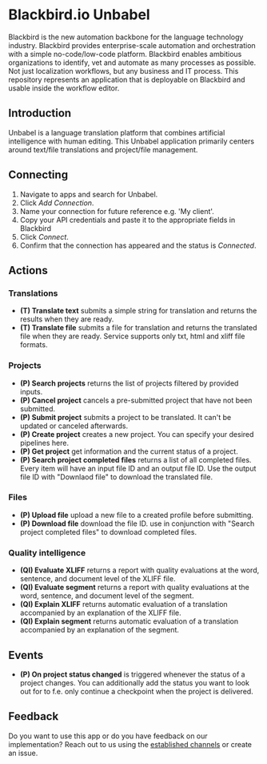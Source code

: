 
# Blackbird.io Unbabel

Blackbird is the new automation backbone for the language technology industry. Blackbird provides enterprise-scale automation and orchestration with a simple no-code/low-code platform. Blackbird enables ambitious organizations to identify, vet and automate as many processes as possible. Not just localization workflows, but any business and IT process. This repository represents an application that is deployable on Blackbird and usable inside the workflow editor.

## Introduction

<!-- begin docs -->  

Unbabel is a language translation platform that combines artificial intelligence with human editing. This Unbabel application primarily centers around text/file translations and project/file management.

## Connecting

1. Navigate to apps and search for Unbabel.
2. Click _Add Connection_.
3. Name your connection for future reference e.g. 'My client'.
4. Copy your API credentials and paste it to the appropriate fields in Blackbird
5. Click _Connect_.
6. Confirm that the connection has appeared and the status is _Connected_.

## Actions

### Translations

- **(T) Translate text** submits a simple string for translation and returns the results when they are ready.
- **(T) Translate file** submits a file for translation and returns the translated file when they are ready. Service supports only txt, html and xliff file formats.

### Projects

- **(P) Search projects** returns the list of projects filtered by provided inputs.
- **(P) Cancel project** cancels a pre-submitted project that have not been submitted.
- **(P) Submit project** submits a project to be translated. It can't be updated or canceled afterwards.
- **(P) Create project** creates a new project. You can specify your desired pipelines here.
- **(P) Get project** get information and the current status of a project.
- **(P) Search project completed files** returns a list of all completed files. Every item will have an input file ID and an output file ID. Use the output file ID with "Downlaod file" to download the translated file.

### Files

- **(P) Upload file** upload a new file to a created profile before submitting.
- **(P) Download file** download the file ID. use in conjunction with "Search project completed files" to download completed files.

### Quality intelligence

- **(QI) Evaluate XLIFF** returns a report with quality evaluations at the word, sentence, and document level of the XLIFF file.
- **(QI) Evaluate segment** returns a report with quality evaluations at the word, sentence, and document level of the segment.
- **(QI) Explain XLIFF** returns automatic evaluation of a translation accompanied by an explanation of the XLIFF file.
- **(QI) Explain segment** returns automatic evaluation of a translation accompanied by an explanation of the segment.

## Events

- **(P) On project status changed** is triggered whenever the status of a project changes. You can additionally add the status you want to look out for to f.e. only continue a checkpoint when the project is delivered.

## Feedback

Do you want to use this app or do you have feedback on our implementation? Reach out to us using the [established channels](https://www.blackbird.io/) or create an issue.

<!-- end docs -->
